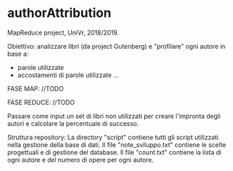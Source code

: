 # authorAttribution
MapReduce project, UniVr, 2018/2019.

Obiettivo:
analizzare libri (da project Gutenberg) e "profilare" ogni autore in base a:

- parole utilizzate
- accostamenti di parole utilizzate
...

FASE MAP:
//TODO

FASE REDUCE:
//TODO

Passare come input un set di libri non utilizzati per creare l'impronta degli autori e calcolare la percentuale di successo.

Struttura repository:
La directory "script" contiene tutti gli script utilizzati nella gestione della base di dati.
Il file "note_sviluppo.txt" contiene le scelte progettuali e di gestione del database.
Il file "count.txt" contiene la lista di ogni autore e del numero di opere per ogni autore.
